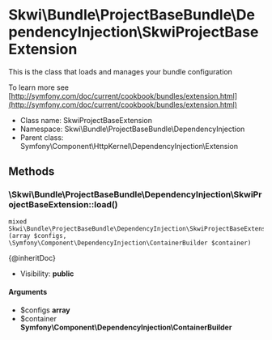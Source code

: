 Skwi\Bundle\ProjectBaseBundle\DependencyInjection\SkwiProjectBaseExtension
===============

This is the class that loads and manages your bundle configuration

To learn more see [http://symfony.com/doc/current/cookbook/bundles/extension.html](http://symfony.com/doc/current/cookbook/bundles/extension.html)


* Class name: SkwiProjectBaseExtension
* Namespace: Skwi\Bundle\ProjectBaseBundle\DependencyInjection
* Parent class: Symfony\Component\HttpKernel\DependencyInjection\Extension







Methods
-------


### \Skwi\Bundle\ProjectBaseBundle\DependencyInjection\SkwiProjectBaseExtension::load()

```
mixed Skwi\Bundle\ProjectBaseBundle\DependencyInjection\SkwiProjectBaseExtension::\Skwi\Bundle\ProjectBaseBundle\DependencyInjection\SkwiProjectBaseExtension::load()(array $configs, \Symfony\Component\DependencyInjection\ContainerBuilder $container)
```

{@inheritDoc}



* Visibility: **public**

#### Arguments

* $configs **array**
* $container **Symfony\Component\DependencyInjection\ContainerBuilder**


